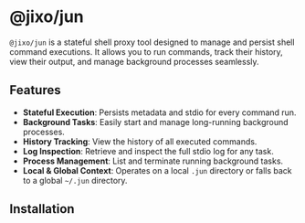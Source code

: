 # @jixo/jun

`@jixo/jun` is a stateful shell proxy tool designed to manage and persist shell command executions. It allows you to run commands, track their history, view their output, and manage background processes seamlessly.

## Features

- **Stateful Execution**: Persists metadata and stdio for every command run.
- **Background Tasks**: Easily start and manage long-running background processes.
- **History Tracking**: View the history of all executed commands.
- **Log Inspection**: Retrieve and inspect the full stdio log for any task.
- **Process Management**: List and terminate running background tasks.
- **Local & Global Context**: Operates on a local `.jun` directory or falls back to a global `~/.jun` directory.

## Installation
